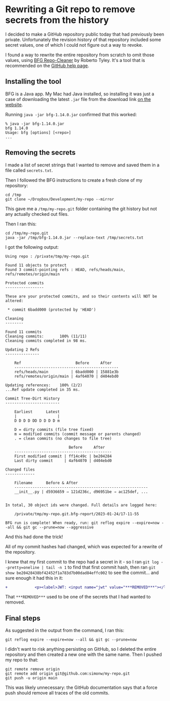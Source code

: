 # Rewriting a Git repo to remove secrets from the history

I decided to make a GitHub repository public today that had previously been private. Unfortunately the revision history of that repository included some secret values, one of which I could not figure out a way to revoke.

I found a way to rewrite the entire repository from scratch to omit those values, using [BFG Repo-Cleaner](https://rtyley.github.io/bfg-repo-cleaner/) by Roberto Tyley. It's a tool that is recommended on the [GitHub help page](https://docs.github.com/en/authentication/keeping-your-account-and-data-secure/removing-sensitive-data-from-a-repository).

## Installing the tool

BFG is a Java app. My Mac had Java installed, so installing it was just a case of downloading the latest `.jar` file from the download link [on the website](https://rtyley.github.io/bfg-repo-cleaner/).

Running `java -jar bfg-1.14.0.jar` confirmed that this worked:

```
% java -jar bfg-1.14.0.jar   
bfg 1.14.0
Usage: bfg [options] [<repo>]
...
```

## Removing the secrets

I made a list of secret strings that I wanted to remove and saved them in a file called `secrets.txt`.

Then I followed the BFG instructions to create a fresh clone of my repository:

```
cd /tmp
git clone ~/Dropbox/Development/my-repo --mirror
```
This gave me a `/tmp/my-repo.git` folder containing the git history but not any actually checked out files.

Then I ran this:

```
cd /tmp/my-repo.git
java -jar /tmp/bfg-1.14.0.jar --replace-text /tmp/secrets.txt
```
I got the following output:
```
Using repo : /private/tmp/my-repo.git

Found 11 objects to protect
Found 3 commit-pointing refs : HEAD, refs/heads/main, refs/remotes/origin/main

Protected commits
-----------------

These are your protected commits, and so their contents will NOT be altered:

 * commit 6badd000 (protected by 'HEAD')

Cleaning
--------

Found 11 commits
Cleaning commits:       100% (11/11)
Cleaning commits completed in 98 ms.

Updating 2 Refs
---------------

	Ref                        Before     After   
	----------------------------------------------
	refs/heads/main          | 6badd000 | 15881e3b
	refs/remotes/origin/main | 4af64070 | d404ebd0

Updating references:    100% (2/2)
...Ref update completed in 35 ms.

Commit Tree-Dirt History
------------------------

	Earliest      Latest
	|                  |
	D D D D DD D D D D m

	D = dirty commits (file tree fixed)
	m = modified commits (commit message or parents changed)
	. = clean commits (no changes to file tree)

	                        Before     After   
	-------------------------------------------
	First modified commit | ff14c49c | be204284
	Last dirty commit     | 4af64070 | d404ebd0

Changed files
-------------

	Filename      Before & After                               
	-----------------------------------------------------------
	__init__.py | d5936659 ⇒ 121d236c, d96951be ⇒ ac125def, ...


In total, 30 object ids were changed. Full details are logged here:

	/private/tmp/my-repo.git.bfg-report/2023-01-24/17-11-55

BFG run is complete! When ready, run: git reflog expire --expire=now --all && git gc --prune=now --aggressive
```
And this had done the trick!

All of my commit hashes had changed, which was expected for a rewrite of the repository.

I knew that my first commit to the repo had a secret in it - so I ran `git log --pretty=oneline | tail -n 1` to find that first commit hash, then ran `git show be20428438bf42452f1a783d7b00dad84effc002` to see the commit... and sure enough it had this in it:

```diff
+            <p><label>JWT: <input name="jwt" value="***REMOVED***"></label></p>
```
That `***REMOVED***` used to be one of the secrets that I had wanted to removed.

## Final steps

As suggested in the output from the command, I ran this:

    git reflog expire --expire=now --all && git gc --prune=now

I didn't want to risk anything persisting on GitHub, so I deleted the entire repository and then created a new one with the same name. Then I pushed my repo to that:
```
git remote remove origin
git remote add origin git@github.com:simonw/my-repo.git
git push -u origin main
```
This was likely unnecessary: the GitHub documentation says that a force push should remove all traces of the old commits.
